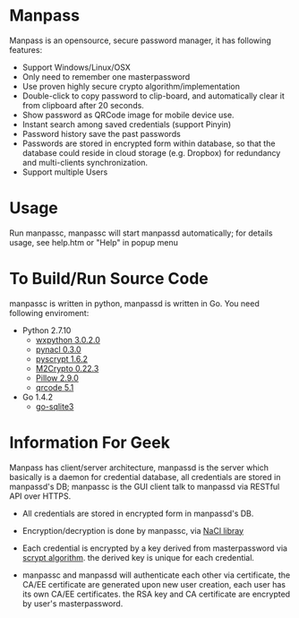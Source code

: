 # Manpass
Manpass is an opensource, secure password manager, it has following features:
*	Support Windows/Linux/OSX
* Only need to remember one masterpassword
*	Use proven highly secure crypto algorithm/implementation
*	Double-click to copy password to clip-board, and automatically clear it from clipboard after 20 seconds.
*	Show password as QRCode image for mobile device use.
*	Instant search among saved credentials (support Pinyin)
*	Password history save the past passwords
*	Passwords are stored in encrypted form within database, so that the database could reside in cloud storage (e.g. Dropbox) for redundancy and multi-clients synchronization.
*	Support multiple Users
# Usage
Run manpassc, manpassc will start manpassd automatically; for details usage, see help.htm or "Help" in popup menu

# To Build/Run Source Code
manpassc is written in python, manpassd is written in Go.
You need following enviroment:
* Python 2.7.10
  * [wxpython 3.0.2.0](http://www.wxpython.org/)
  * [pynacl 0.3.0](https://github.com/pyca/pynacl)
  * [pyscrypt 1.6.2](https://github.com/ricmoo/pyscrypt)
  * [M2Crypto 0.22.3](https://github.com/martinpaljak/M2Crypto)
  * [Pillow 2.9.0](https://github.com/python-pillow/Pillow)
  * [qrcode 5.1](https://github.com/lincolnloop/python-qrcode)
* Go 1.4.2
  * [go-sqlite3](https://github.com/mattn/go-sqlite3)



# Information For Geek
Manpass has client/server architecture, manpassd is the server which basically is a daemon for credential database, all credentials are stored in manpassd's DB; manpassc is the GUI client talk to manpassd via RESTful API over HTTPS.

* All credentials are stored in encrypted form in manpassd's DB.

* Encryption/decryption is done by manpassc, via [NaCl libray](http://nacl.cr.yp.to/)

* Each credential is encrypted by a key derived from masterpassword via [scrypt algorithm](https://en.wikipedia.org/wiki/Scrypt). the derived key is unique for each credential.
* manpassc and manpassd will authenticate each other via certificate, the CA/EE certificate are generated upon new user creation, each user has its own CA/EE certificates.
the RSA key and CA certificate are encrypted by user's masterpassword.

